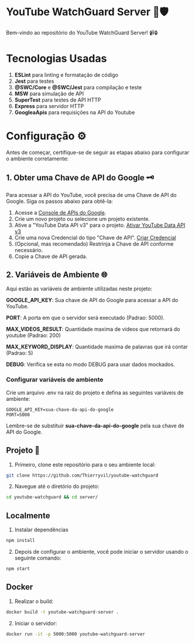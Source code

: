 # YouTube WatchGuard Server 👀🛡️

Bem-vindo ao repositório do YouTube WatchGuard Server! 📹🔒

# Tecnologias Usadas
1. **ESLint** para linting e formatação de código
2. **Jest** para testes
4. **@SWC/Core** e **@SWC/Jest** para compilação e teste
4. **MSW** para simulação de API
5. **SuperTest** para testes de API HTTP
6. **Express** para servidor HTTP
7. **GoogleaApis** para requisições na API do Youtube

# Configuração ⚙️

Antes de começar, certifique-se de seguir as etapas abaixo para configurar o ambiente corretamente:

## 1. Obter uma Chave de API do Google 🗝️

Para acessar a API do YouTube, você precisa de uma Chave de API do Google. Siga os passos abaixo para obtê-la:

1. Acesse a [Console de APIs do Google](https://console.developers.google.com/).
2. Crie um novo projeto ou selecione um projeto existente.
3. Ative a "YouTube Data API v3" para o projeto. [Ativar YouTube Data API v3](https://console.developers.google.com/apis/library/youtube.googleapis.com)
4. Crie uma nova Credencial do tipo "Chave de API". [Criar Credencial](https://console.developers.google.com/apis/credentials)
5. (Opcional, mas recomendado) Restrinja a Chave de API conforme necessário.
6. Copie a Chave de API gerada.

## 2. Variáveis de Ambiente 🌐

Aqui estão as variáveis de ambiente utilizadas neste projeto:

**GOOGLE_API_KEY**: Sua chave de API do Google para acessar a API do YouTube.

**PORT**: A porta em que o servidor será executado (Padrao: 5000).

**MAX_VIDEOS_RESULT**: Quantidade maxima de videos que retornará do youtube (Padrao: 200)

**MAX_KEYWORD_DISPLAY**: Quantidade maxima de palavras que irá contar (Padrao: 5)

**DEBUG**: Verifica se esta no modo DEBUG para usar dados mockados.

### Configurar variáveis de ambiente

Crie um arquivo .env na raiz do projeto e defina as seguintes variáveis de ambiente:
```env
GOOGLE_API_KEY=sua-chave-da-api-do-google
PORT=5000
```
Lembre-se de substituir **sua-chave-da-api-do-google** pela sua chave de API do Google.

## Projeto 🚀

1. Primeiro, clone este repositório para o seu ambiente local:
```sh
git clone https://github.com/Thierryvil/youtube-watchguard
```
2. Navegue até o diretório do projeto:
```sh
cd youtube-watchguard && cd server/ 
```

## Localmente

1. Instalar dependências
```sh
npm install
```

2. Depois de configurar o ambiente, você pode iniciar o servidor usando o seguinte comando:
```sh
npm start
```

## Docker
1. Realizar o build:
```sh
docker build -t youtube-watchguard-server .  
```

2. Iniciar o servidor:
```sh
docker run -it -p 5000:5000 youtube-watchguard-server
```